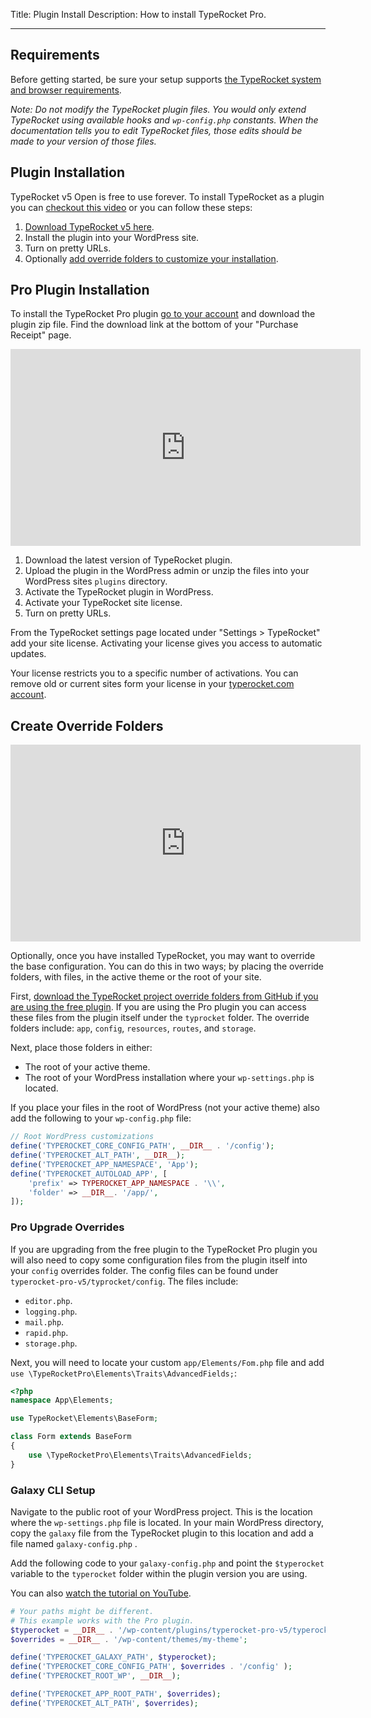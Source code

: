 Title: Plugin Install
Description: How to install TypeRocket Pro.

---

## Requirements

Before getting started, be sure your setup supports [the TypeRocket system and browser requirements](/docs/v5/requirements).

*Note: Do not modify the TypeRocket plugin files. You would only extend TypeRocket using available hooks and `wp-config.php` constants. When the documentation tells you to edit TypeRocket files, those edits should be made to your version of those files.*

## Plugin Installation

TypeRocket v5 Open is free to use forever. To install TypeRocket as a plugin you can [checkout this video](https://www.youtube.com/watch?v=JNbSneZXBm4) or you can follow these steps:

1. [Download TypeRocket v5 here](https://typerocket.com/downloads/v5.zip).
2. Install the plugin into your WordPress site.
3. Turn on pretty URLs.
4. Optionally [add override folders to customize your installation](/docs/v5/install-via-plugin/#section-create-override-folders).

## Pro Plugin Installation

To install the TypeRocket Pro plugin [go to your account](/account/) and download the plugin zip file. Find the download link at the bottom of your "Purchase Receipt" page.

<iframe width="560" height="315" src="https://www.youtube.com/embed/QZZkVCtUCbo" frameborder="0" allow="accelerometer; autoplay; clipboard-write; encrypted-media; gyroscope; picture-in-picture" allowfullscreen></iframe>

1. Download the latest version of TypeRocket plugin.
2. Upload the plugin in the WordPress admin or unzip the files into your WordPress sites `plugins` directory.
3. Activate the TypeRocket plugin in WordPress.
4. Activate your TypeRocket site license.
5. Turn on pretty URLs.

From the TypeRocket settings page located under "Settings > TypeRocket" add your site license. Activating your license gives you access to automatic updates.

Your license restricts you to a specific number of activations. You can remove old or current sites form your license in your [typerocket.com account](https://typerocket.com/account/).

## Create Override Folders

<iframe width="560" height="315" src="https://www.youtube.com/embed/tXPn7wUfBdo" frameborder="0" allow="accelerometer; autoplay; clipboard-write; encrypted-media; gyroscope; picture-in-picture" allowfullscreen></iframe>

Optionally, once you have installed TypeRocket, you may want to override the base configuration. You can do this in two ways; by placing the override folders, with files, in the active theme or the root of your site.

First, [download the TypeRocket project override folders from GitHub if you are using the free plugin](https://github.com/TypeRocket/typerocket). If you are using the Pro plugin you can access these files from the plugin itself under the `typrocket` folder. The override folders include: `app`, `config`, `resources`, `routes`, and `storage`.

Next, place those folders in either:

- The root of your active theme. 
- The root of your WordPress installation where your `wp-settings.php` is located.

If you place your files in the root of WordPress (not your active theme) also add the following to your `wp-config.php` file:

```php
// Root WordPress customizations
define('TYPEROCKET_CORE_CONFIG_PATH', __DIR__ . '/config');
define('TYPEROCKET_ALT_PATH', __DIR__);
define('TYPEROCKET_APP_NAMESPACE', 'App');
define('TYPEROCKET_AUTOLOAD_APP', [
    'prefix' => TYPEROCKET_APP_NAMESPACE . '\\',
    'folder' => __DIR__. '/app/',
]);
```

### Pro Upgrade Overrides

If you are upgrading from the free plugin to the TypeRocket Pro plugin you will also need to copy some configuration files from the plugin itself into your `config` overrides folder. The config files can be found under `typerocket-pro-v5/typrocket/config`. The files include:

- `editor.php`.
- `logging.php`.
- `mail.php`.
- `rapid.php`.
- `storage.php`.

Next, you will need to locate your custom `app/Elements/Fom.php` file and add `use \TypeRocketPro\Elements\Traits\AdvancedFields;`:

```php
<?php
namespace App\Elements;

use TypeRocket\Elements\BaseForm;

class Form extends BaseForm
{ 
    use \TypeRocketPro\Elements\Traits\AdvancedFields;
}
```

### Galaxy CLI Setup

Navigate to the public root of your WordPress project. This is the location where the `wp-settings.php` file is located. In your main WordPress directory, copy the `galaxy` file from the TypeRocket plugin to this location and add a file named `galaxy-config.php` .

Add the following code to your `galaxy-config.php` and point the `$typerocket` variable to the `typerocket` folder within the plugin version you are using.

You can also [watch the tutorial on YouTube](https://youtu.be/tXPn7wUfBdo?t=165).

```php
# Your paths might be different.
# This example works with the Pro plugin.
$typerocket = __DIR__ . '/wp-content/plugins/typerocket-pro-v5/typerocket';
$overrides = __DIR__ . '/wp-content/themes/my-theme';

define('TYPEROCKET_GALAXY_PATH', $typerocket);
define('TYPEROCKET_CORE_CONFIG_PATH', $overrides . '/config' );
define('TYPEROCKET_ROOT_WP', __DIR__);

define('TYPEROCKET_APP_ROOT_PATH', $overrides);
define('TYPEROCKET_ALT_PATH', $overrides);
```